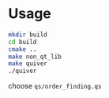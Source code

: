 # Usage

```bash
mkdir build
cd build
cmake ..
make non_qt_lib
make quiver
./quiver
```
choose `qs/order_finding.qs`
